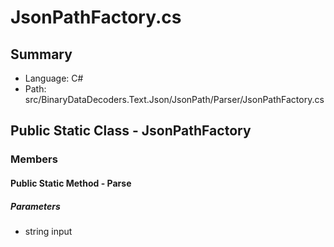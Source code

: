 ﻿# JsonPathFactory.cs

## Summary

* Language: C#
* Path: src/BinaryDataDecoders.Text.Json/JsonPath/Parser/JsonPathFactory.cs

## Public Static Class - JsonPathFactory

### Members

#### Public Static Method - Parse

#####  Parameters

 - string input 


